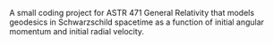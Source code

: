 A small coding project for ASTR 471 General Relativity that models geodesics in Schwarzschild spacetime as a function of initial angular momentum and initial radial velocity.
